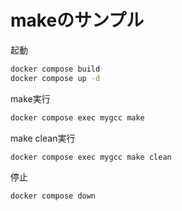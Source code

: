 # makeのサンプル

起動

```bash
docker compose build
docker compose up -d
```

make実行

```bash
docker compose exec mygcc make
```

make clean実行

```bash
docker compose exec mygcc make clean
```

停止

```bash
docker compose down
```
